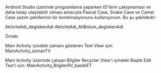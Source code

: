 Android Studio üzerinde programlama yaparken ID'lerin çakışmaması ve daha kolay ulaşılabilir olması amacıyla Pascal Case, Snake Case ve Camel Case yazım şekillerinin bir kombinasyonunu kullanıyorum. Bu şu şekildedir:

AktiviteAdi_degiskenAdi
AktiviteAdi_AltBolum_degiskenAdi

Örnek:

Main Activity içindeki zamanı gösteren Text View için:
MainActivity_zamanTV

Main Activity üzerinde çalışan Bilgiler Recycler View'ı içindeki Başlık Edit Text'i için:
MainActivity_BilgilerRV_baslikET